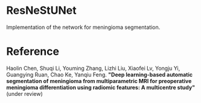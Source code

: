 # ResNeStUNet
Implementation of the network for meningioma segmentation.

# Reference
Haolin Chen, Shuqi Li, Youming Zhang, Lizhi Liu, Xiaofei Lv, Yongju Yi, Guangying Ruan, Chao Ke, Yanqiu Feng.
**"Deep learning-based automatic segmentation of meningioma from multiparametric MRI for preoperative meningioma differentiation using radiomic features: A multicentre study"**
(under review)
